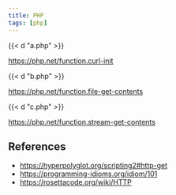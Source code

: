 ```yaml
---
title: PHP
tags: [php]
---
```


{{< d "a.php" >}}

<https://php.net/function.curl-init>

{{< d "b.php" >}}

<https://php.net/function.file-get-contents>

{{< d "c.php" >}}

<https://php.net/function.stream-get-contents>

## References

- <https://hyperpolyglot.org/scripting2#http-get>
- <https://programming-idioms.org/idiom/101>
- <https://rosettacode.org/wiki/HTTP>
